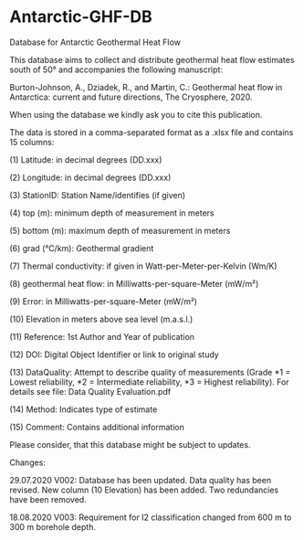 # Antarctic-GHF-DB
 Database for Antarctic Geothermal Heat Flow

This database aims to collect and distribute geothermal heat flow estimates south of 50° and accompanies the following manuscript: 
 
Burton-Johnson, A., Dziadek, R., and Martin, C.: Geothermal heat flow in Antarctica: current and future directions, The Cryosphere, 2020.

When using the database we kindly ask you to cite this publication. 

The data is stored in a comma-separated format as a .xlsx file and contains 15 columns: 

(1) Latitude: in decimal degrees (DD.xxx)

(2) Longitude: in decimal degrees (DD.xxx)

(3) StationID: Station Name/identifies (if given)

(4) top (m): minimum depth of measurement in meters

(5) bottom (m): maximum depth of measurement in meters

(6) grad (°C/km): Geothermal gradient

(7) Thermal conductivity: if given in Watt-per-Meter-per-Kelvin (Wm/K)

(8) geothermal heat flow: in Milliwatts-per-square-Meter (mW/m²)

(9) Error: in Milliwatts-per-square-Meter (mW/m²)

(10) Elevation in meters above sea level (m.a.s.l.) 

(11) Reference: 1st Author and Year of publication

(12) DOI: Digital Object Identifier or link to original study

(13) DataQuality: Attempt to describe quality of measurements (Grade *1 = Lowest reliability, *2 = Intermediate reliability, *3 = Highest reliability). For details see file: Data Quality Evaluation.pdf

(14) Method: Indicates type of estimate 

(15) Comment: Contains additional information

Please consider, that this database might be subject to updates. 

Changes: 

29.07.2020 V002: Database has been updated. Data quality has been revised. New column (10 Elevation) has been added. Two redundancies have been removed. 

18.08.2020 V003: Requirement for I2 classification changed from 600 m to 300 m borehole depth.
